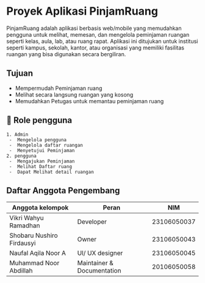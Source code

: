 
# Proyek Aplikasi PinjamRuang

PinjamRuang adalah aplikasi berbasis web/mobile yang memudahkan pengguna untuk melihat, memesan, dan mengelola peminjaman ruangan seperti kelas, aula, lab, atau ruang rapat. Aplikasi ini ditujukan untuk institusi seperti kampus, sekolah, kantor, atau organisasi yang memiliki fasilitas ruangan yang bisa digunakan secara bergiliran.

## Tujuan
- Mempermudah Peminjaman ruang
- Melihat secara langsung ruangan yang kosong
- Memudahkan Petugas untuk memantau peminjaman ruang
## 🔑 Role pengguna
    1. Admin
     -  Mengelola pengguna
     -  Mengelola daftar ruangan
     -  Menyetujui Peminjaman 
    2. pengguna
     -  Mengajukan Peminjaman
     -  Melihat Daftar ruang
     -  Dapat Melihat detail ruangan
## Daftar Anggota Pengembang

| Anggota kelompok  | Peran |NIM|
| --------- | ------------------------------------------------------------------ |----|
| Vikri Wahyu Ramadhan | Developer| 23106050037|
| Shobaru Nushiro Firdausyi | Owner | 23106050043 |
| Naufal Aqila Noor A | UI/ UX designer | 23106050045|
| Muhammad Noor Abdillah | Maintainer & Documentation | 20106050058|

